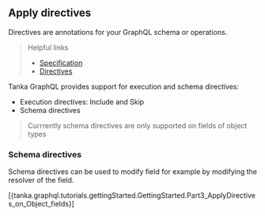 ## Apply directives

Directives are annotations for your GraphQL schema or operations.

> Helpful links
>
> * [Specification](https://graphql.github.io/graphql-spec/June2018/#sec-Type-System.Directives)
> * [Directives](7-type-system/13-directives.html)

Tanka GraphQL provides support for execution and schema directives:
* Execution directives: Include and Skip
* Schema directives

> Currrently schema directives are only supported on fields of object types

### Schema directives

Schema directives can be used to modify field for example by modifying the resolver of the field.

[{tanka.graphql.tutorials.gettingStarted.GettingStarted.Part3_ApplyDirectives_on_Object_fields}]
